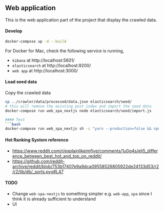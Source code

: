 ## Web application
This is the web application part of the project that display the crawled data.

#### Develop
```bash
docker-compose up -d --build
```
For Docker for Mac, check the following service is running,
* `kibana` at http://localhost:5601/
* `elasticsearch` at http://localhost:9200/
* `web app` at http://localhost:3000/

#### Load seed data
Copy the crawled data
```bash
cp ../crawler/data/processed/data.json elasticsearch/seed/
# this will remove the existing post index and import the seed data
docker-compose run web_spa_nextjs node elasticsearch/seed/import.js

#### Test
```bash
docker-compose run web_spa_nextjs sh -c "yarn --production=false && npm run lint"
```

#### Hot Ranking System reference
* https://www.reddit.com/r/explainlikeimfive/comments/1u0q4s/eli5_difference_between_best_hot_and_top_on_reddit/
* https://github.com/reddit-archive/reddit/blob/753b17407e9a9dca09558526805922de24133d53/r2/r2/lib/db/_sorts.pyx#L47


#### TODO
* Change `web-spa-nextjs` to something simpler e.g. `web-app`, `spa` since I think it is already sufficient to understand
* UI
